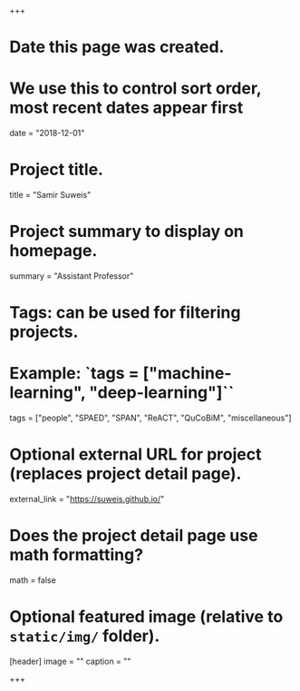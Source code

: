 +++
# Date this page was created.
# We use this to control sort order, most recent dates appear first
date = "2018-12-01"

# Project title.
title = "Samir Suweis"

# Project summary to display on homepage.
summary = "Assistant Professor"

# Tags: can be used for filtering projects.
# Example: `tags = ["machine-learning", "deep-learning"]``
tags = ["people", "SPAED", "SPAN", "ReACT", "QuCoBiM", "miscellaneous"]

# Optional external URL for project (replaces project detail page).
external_link = "https://suweis.github.io/"

# Does the project detail page use math formatting?
math = false

# Optional featured image (relative to `static/img/` folder).
[header]
image = ""
caption = ""

+++
